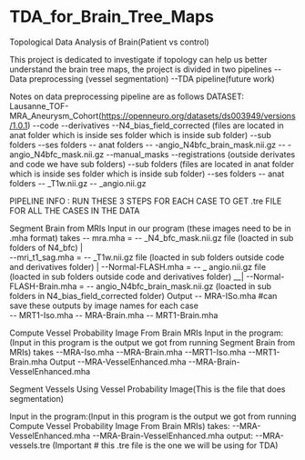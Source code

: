 # TDA_for_Brain_Tree_Maps
Topological Data Analysis of Brain(Patient vs control)

This project is dedicated to investigate if topology can help us better understand the brain tree maps, 
the project is divided in two pipelines 
--Data preprocessing (vessel segmentation)
--TDA pipeline(future work)

Notes on data preprocessing pipeline are as follows 
DATASET: Lausanne_TOF-MRA_Aneurysm_Cohort(https://openneuro.org/datasets/ds003949/versions/1.0.1) 
         --code
         --derivatives
             --N4_bias_field_corrected (files are located in anat folder which is inside ses folder which is inside sub folder)
                --sub folders
                  --ses folders
                    -- anat folders
                        -- -angio_N4bfc_brain_mask.nii.gz
                        -- -angio_N4bfc_mask.nii.gz
            --manual_masks
            --registrations
(outside derivates and code we have sub folders)
         --sub folders (files are located in anat folder which is inside ses folder which is inside sub folder)
            --ses folders
              -- anat folders
                 -- _T1w.nii.gz
                 -- _angio.nii.gz

PIPELINE INFO : RUN THESE 3 STEPS FOR EACH CASE TO GET .tre FILE FOR ALL THE CASES IN THE DATA 

Segment Brain from MRIs
                          Input in our program
                                                (these images need to be in .mha format)
takes -- mra.mha                  =             -- _N4_bfc_mask.nii.gz file  (loacted in sub folders of N4_bfc)                       |                                       
      --mri_t1_sag.mha            =             -- _T1w.nii.gz file  (loacted in sub folders outside code and derivatives folder)     | 
      --Normal-FLASH.mha          =             -- _ angio.nii.gz file (loacted in sub folders outside code and derivatives folder) __|
      --Normal-FLASH-Brain.mha    =             -- angio_N4bfc_brain_mask.nii.gz (loacted in sub folders in N4_bias_field_corrected folder) 
Output
     -- MRA-ISo.mha     #can save these outputs by image names for each case                         
     -- MRT1-Iso.mha
     -- MRA-Brain.mha
     -- MRT1-Brain.mha


Compute Vessel Probability Image From Brain MRIs
Input in the program: (Input in this program is the output we got from running Segment Brain from MRIs)
 takes  --MRA-Iso.mha
        --MRA-Brain.mha
        --MRT1-Iso.mha
        --MRT1-Brain.mha
Output
       --MRA-VesselEnhanced.mha
       --MRA-Brain-VesselEnhanced.mha

Segment Vessels Using Vessel Probability Image(This is the file that does segmentation)

Input in the program:(Input in this program is the output we got from running Compute Vessel Probability Image From Brain MRIs)
 takes: --MRA-VesselEnhanced.mha
        --MRA-Brain-VesselEnhanced.mha
output: 
       --MRA-vessels.tre (Important # this .tre file is the one we will be using for TDA)
 
